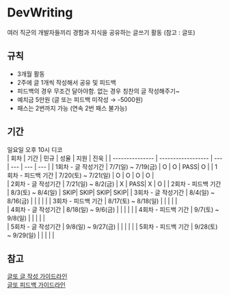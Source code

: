 # DevWriting
여러 직군의 개발자들끼리 경험과 지식을 공유하는 글쓰기 활동 (참고 : 글또)

## 규칙
- 3개월 활동
- 2주에 글 1개씩 작성해서 공유 및 피드백
- 피드백의 경우 무조건 달아야함. 없는 경우 칭찬의 글 작성해주기~
- 예치금 5만원 (글 또는 피드백 미작성 → -5000원)
- 패스는 2번까지 가능 (연속 2번 패스 불가능)

## 기간
일요일 오후 10시 디코   
|       회차       |         기간        | 민규 | 성율 | 지원 | 진욱 |
| --------------- | ------------------ | --- | --- | --- | --- |
| 1회차 - 글 작성기간 | 7/7(일) ~ 7/19(금)  |  O  |  O  | PASS|  O  |
| 1회차 - 피드백 기간 | 7/20(토) ~ 7/21(일) |  O  |  O  |  O  |  O  |  
| 2회차 - 글 작성기간 | 7/21(일) ~ 8/2(금)  |  X  | PASS|  X  |  O  |
| 2회차 - 피드백 기간 | 8/3(토) ~ 8/4(일)   | SKIP| SKIP| SKIP| SKIP|
| 3회차 - 글 작성기간 | 8/4(일) ~ 8/16(금)  |     |     |     |     |
| 3회차 - 피드백 기간 | 8/17(토) ~ 8/18(일) |     |     |     |     |  
| 4회차 - 글 작성기간 | 8/18(일) ~ 9/6(금)  |     |     |     |     |
| 4회차 - 피드백 기간 | 9/7(토) ~ 9/8(일)   |     |     |     |     |  
| 5회차 - 글 작성기간 | 9/8(일) ~ 9/27(금)  |     |     |     |     |
| 5회차 - 피드백 기간 | 9/28(토) ~ 9/29(일) |     |     |     |     |  

## 참고
[글또 글 작성 가이드라인](https://www.notion.so/18c198420dc64379b9aca29fdfa135dc?pvs=21)   
[글또 피드백 가이드라인](https://www.notion.so/91957d850f9a4117a0fd3bbec84b59bc?pvs=21)
